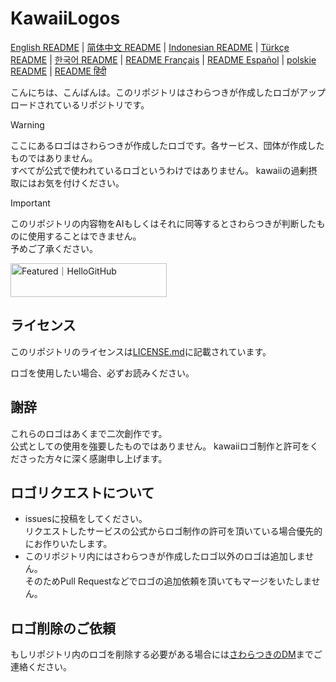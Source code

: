 # KawaiiLogos

[English README](./README_EN.md) | [简体中文 README](/README-zhHans.md) | [Indonesian README](/README-ID.md) | [Türkçe README](/README-tr.md) | [한국어 README](/README-kr.md) | [README Français](/README-fr.md) | [README Español](/README-es.md) | [polskie README](/README-PL.md) | [README हिंदी](/README_HN.md)

こんにちは、こんばんは。このリポジトリはさわらつきが作成したロゴがアップロードされているリポジトリです。

> [!WARNING]  
 ここにあるロゴはさわらつきが作成したロゴです。各サービス、団体が作成したものではありません。  
 すべてが公式で使われているロゴというわけではありません。
 kawaiiの過剰摂取にはお気を付けください。  

> [!IMPORTANT]  
 このリポジトリの内容物をAIもしくはそれに同等するとさわらつきが判断したものに使用することはできません。  
 予めご了承ください。

<a href="https://hellogithub.com/repository/88d2fabe0d6949b88bd5cc181618c8a3" target="_blank"><img src="https://abroad.hellogithub.com/v1/widgets/recommend.svg?rid=88d2fabe0d6949b88bd5cc181618c8a3&claim_uid=LcBfQDvu13tNTd2" alt="Featured｜HelloGitHub" style="width: 250px; height: 54px;" width="250" height="54" /></a>

## ライセンス

このリポジトリのライセンスは[LICENSE.md](./LICENSE.md)に記載されています。

ロゴを使用したい場合、必ずお読みください。

## 謝辞

これらのロゴはあくまで二次創作です。  
公式としての使用を強要したものではありません。
kawaiiロゴ制作と許可をくださった方々に深く感謝申し上げます。

## ロゴリクエストについて

- issuesに投稿をしてください。  
リクエストしたサービスの公式からロゴ制作の許可を頂いている場合優先的にお作りいたします。
- このリポジトリ内にはさわらつきが作成したロゴ以外のロゴは追加しません。  
  そのためPull Requestなどでロゴの追加依頼を頂いてもマージをいたしません。

## ロゴ削除のご依頼

もしリポジトリ内のロゴを削除する必要がある場合には[さわらつきのDM](https://x.com/sawaratsuki1004)までご連絡ください。

